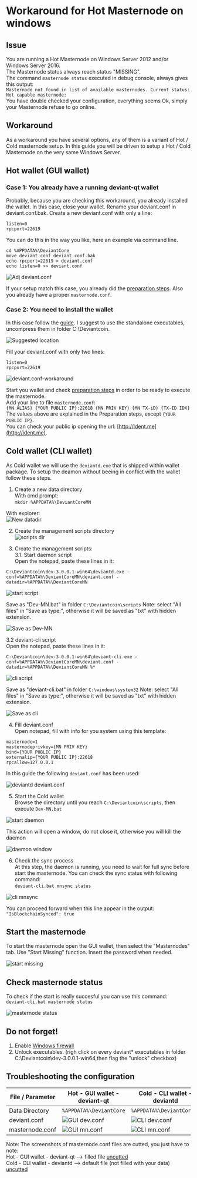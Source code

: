 # Workaround for Hot Masternode on windows
## Issue
You are running a Hot Masternode on Windows Server 2012 and/or Windows Server 2016.<br />
The Masternode status always reach status "MISSING".<br />
The command `masternode status` executed in debug console, always gives this output:<br />
```Masternode not found in list of available masternodes. Current status: Not capable masternode:```<br />
You have double checked your configuration, everything seems Ok, simply your Masternode refuse to go online.
## Workaround
As a workaround you have several options,
any of them is a variant of Hot / Cold masternode setup.
In this guide you will be driven to setup a Hot / Cold Masternode on the very same Windows Server.
## Hot wallet (GUI wallet)
### Case 1: You already have a running deviant-qt wallet
Probably, because you are checking this workaround, you already installed the wallet.
In this case, close your wallet. Rename your deviant.conf in deviant.conf.bak. Create a new deviant.conf with only a line:<br />
```
listen=0
rpcport=22619
```

You can do this in the way you like, here an example via command line. <br />
```
cd %APPDATA%\DeviantCore
move deviant.conf deviant.conf.bak
echo rpcport=22619 > deviant.conf
echo listen=0 >> deviant.conf
```
![Adj deviant.conf](/images/WIN-adj-deviant.conf.png)

If your setup match this case, you already did the [preparation steps](/common/Preparation-steps-for-MN.md). Also you already have a proper `masternode.conf`.


### Case 2: You need to install the wallet
In this case follow the [guide](/common/Setup_wallet.md). I suggest to use the standalone executables, uncompress them in folder C:\Deviantcoin.<br />

![Suggested location](/images/WIN-sugg-loc.png)

Fill your deviant.conf with only two lines:
```
listen=0
rpcport=22619
```

![deviant.conf-workaround](/images/WIN-two-lines.png)

Start you wallet and check [preparation steps](/common/Preparation-steps-for-MN.md) in order to be ready to execute the masternode.<br />
Add your line to file `masternode.conf`:<br />
`{MN ALIAS} {YOUR PUBLIC IP}:22618 {MN PRIV KEY} {MN TX-iD} {TX-ID IDX}`<br />
The values above are explained in the Preparation steps, except `{YOUR PUBLIC IP}`.<br />
You can check your public ip opening the url: [http://ident.me](http://ident.me).

## Cold wallet (CLI wallet)
As Cold wallet we will use the `deviantd.exe` that is shipped within wallet package. To setup the deamon without beeing in conflict with the wallet follow these steps.

1. Create a new data directory<br />
With cmd prompt:<br />
```mkdir %APPDATA%\DeviantCoreMN```

With explorer:<br />
![New datadir](/images/WIN-new-datadir.png)

2. Create the management scripts directory<br />
![scripts dir](/images/WIN-dir-scripts.png)

3. Create the management scripts:<br />
3.1. Start daemon script<br />
Open the notepad, paste these lines in it:<br />
```
C:\Deviantcoin\dev-3.0.0.1-win64\deviantd.exe -conf=%APPDATA%\DeviantCoreMN\deviant.conf -datadir=%APPDATA%\DeviantCoreMN
```
![start script](/images/WIN-start-script.png)

Save as "Dev-MN.bat" in folder `C:\Deviantcoin\scripts`
Note: select "All files" in "Save as type:", otherwise it will be saved as "txt" with hidden extension.

![Save as Dev-MN](/images/WIN-dev-mn.bat.png)

3.2 deviant-cli script<br />
Open the notepad, paste these lines in it:<br />
```
C:\Deviantcoin\dev-3.0.0.1-win64\deviant-cli.exe -conf=%APPDATA%\DeviantCoreMN\deviant.conf -datadir=%APPDATA%\DeviantCoreMN %*
```
![cli script](/images/WIN-cli-script.png)

Save as "deviant-cli.bat" in folder `C:\windows\system32`
Note: select "All files" in "Save as type:", otherwise it will be saved as "txt" with hidden extension.

![Save as cli](/images/WIN-cli.bat.png)

4. Fill deviant.conf<br />
Open notepad, fill with info for you system using this template:<br />
```
masternode=1
masternodeprivkey={MN PRIV KEY} 
bind={YOUR PUBLIC IP}
externalip={YOUR PUBLIC IP}:22618
rpcallow=127.0.0.1
```
In this guide the following `deviant.conf` has been used:<br />

![deviantd deviant.conf](/images/WIN-daemon-conf.png)

5. Start the Cold wallet<br />
Browse the directory until you reach `C:\Deviantcoin\scripts`, then execute `Dev-MN.bat`

![start daemon](/images/WIN-start-daemon.png)

This action will open a window, do not close it, otherwise you will kill the daemon

![daemon window](/images/WIN-daemon-window.png)

6. Check the sync process<br />
At this step, the daemon is running, you need to wait for full sync before start the masternode. You can check the sync status with following command:<br />
```deviant-cli.bat mnsync status```

![cli mnsync](/images/WIN-cli-status.png)

You can proceed forward when this line appear in the output:
`"IsBlockchainSynced": true`
## Start the masternode
To start the masternode open the GUI wallet, then select the "Masternodes" tab.
Use "Start Missing" function. Insert the password when needed.

![start missing](/images/WIN-start-missing.png)

## Check masternode status
To check if the start is really succesful you can use this command:<br />
```deviant-cli.bat masternode status```

![masternode status](/images/WIN-mn-status.png)

## Do not forget!
1. Enable [Windows firewall](/windows/windows-firewall.md)
2. Unlock executables. (righ click on every deviant* executables in folder C:\Deviantcoin\dev-3.0.0.1-win64,then flag the "unlock" checkbox)

## Troubleshooting the configuration

File / Parameter | Hot - GUI wallet - deviant-qt | Cold - CLI wallet - deviantd
---------------- | ----------------------------- | ----------------------------
Data Directory | `%APPDATA%\DeviantCore` | `%APPDATA%\DeviantCoreMN`
deviant.conf | ![GUI dev.conf](/images/WIN-gui-devconf.png) | ![CLI dev.conf](/images/WIN-cli-devconf.png)
masternode.conf | ![GUI mn.conf](/images/WIN-gui-mnconf-cut.png) | ![CLI mn.conf](/images/WIN-cli-mnconf-cut.png)

Note: The screenshots of masternode.conf files are cutted, you just have to note:<br />
Hot - GUI wallet - deviant-qt --> filled file [uncutted](/images/WIN-gui-mnconf.png)<br />
Cold - CLI wallet - deviantd --> default file (not filled with your data) [uncutted](/images/WIN-gui-mnconf.png)<br />











































































